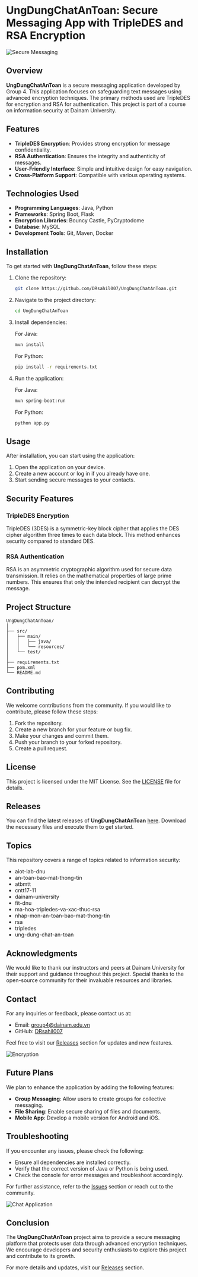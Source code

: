 # UngDungChatAnToan: Secure Messaging App with TripleDES and RSA Encryption

![Secure Messaging](https://img.shields.io/badge/Secure%20Messaging-App-blue?style=for-the-badge&logo=appveyor)

## Overview

**UngDungChatAnToan** is a secure messaging application developed by Group 4. This application focuses on safeguarding text messages using advanced encryption techniques. The primary methods used are TripleDES for encryption and RSA for authentication. This project is part of a course on information security at Dainam University.

## Features

- **TripleDES Encryption**: Provides strong encryption for message confidentiality.
- **RSA Authentication**: Ensures the integrity and authenticity of messages.
- **User-Friendly Interface**: Simple and intuitive design for easy navigation.
- **Cross-Platform Support**: Compatible with various operating systems.

## Technologies Used

- **Programming Languages**: Java, Python
- **Frameworks**: Spring Boot, Flask
- **Encryption Libraries**: Bouncy Castle, PyCryptodome
- **Database**: MySQL
- **Development Tools**: Git, Maven, Docker

## Installation

To get started with **UngDungChatAnToan**, follow these steps:

1. Clone the repository:

   ```bash
   git clone https://github.com/DRsahil007/UngDungChatAnToan.git
   ```

2. Navigate to the project directory:

   ```bash
   cd UngDungChatAnToan
   ```

3. Install dependencies:

   For Java:

   ```bash
   mvn install
   ```

   For Python:

   ```bash
   pip install -r requirements.txt
   ```

4. Run the application:

   For Java:

   ```bash
   mvn spring-boot:run
   ```

   For Python:

   ```bash
   python app.py
   ```

## Usage

After installation, you can start using the application:

1. Open the application on your device.
2. Create a new account or log in if you already have one.
3. Start sending secure messages to your contacts.

## Security Features

### TripleDES Encryption

TripleDES (3DES) is a symmetric-key block cipher that applies the DES cipher algorithm three times to each data block. This method enhances security compared to standard DES. 

### RSA Authentication

RSA is an asymmetric cryptographic algorithm used for secure data transmission. It relies on the mathematical properties of large prime numbers. This ensures that only the intended recipient can decrypt the message.

## Project Structure

```
UngDungChatAnToan/
│
├── src/
│   ├── main/
│   │   ├── java/
│   │   └── resources/
│   └── test/
│
├── requirements.txt
├── pom.xml
└── README.md
```

## Contributing

We welcome contributions from the community. If you would like to contribute, please follow these steps:

1. Fork the repository.
2. Create a new branch for your feature or bug fix.
3. Make your changes and commit them.
4. Push your branch to your forked repository.
5. Create a pull request.

## License

This project is licensed under the MIT License. See the [LICENSE](LICENSE) file for details.

## Releases

You can find the latest releases of **UngDungChatAnToan** [here](https://github.com/DRsahil007/UngDungChatAnToan/releases). Download the necessary files and execute them to get started.

## Topics

This repository covers a range of topics related to information security:

- aiot-lab-dnu
- an-toan-bao-mat-thong-tin
- atbmtt
- cntt17-11
- dainam-university
- fit-dnu
- ma-hoa-tripledes-va-xac-thuc-rsa
- nhap-mon-an-toan-bao-mat-thong-tin
- rsa
- tripledes
- ung-dung-chat-an-toan

## Acknowledgments

We would like to thank our instructors and peers at Dainam University for their support and guidance throughout this project. Special thanks to the open-source community for their invaluable resources and libraries.

## Contact

For any inquiries or feedback, please contact us at:

- Email: group4@dainam.edu.vn
- GitHub: [DRsahil007](https://github.com/DRsahil007)

Feel free to visit our [Releases](https://github.com/DRsahil007/UngDungChatAnToan/releases) section for updates and new features.

![Encryption](https://img.shields.io/badge/Encryption-Enabled-green?style=for-the-badge&logo=security)

## Future Plans

We plan to enhance the application by adding the following features:

- **Group Messaging**: Allow users to create groups for collective messaging.
- **File Sharing**: Enable secure sharing of files and documents.
- **Mobile App**: Develop a mobile version for Android and iOS.

## Troubleshooting

If you encounter any issues, please check the following:

- Ensure all dependencies are installed correctly.
- Verify that the correct version of Java or Python is being used.
- Check the console for error messages and troubleshoot accordingly.

For further assistance, refer to the [Issues](https://github.com/DRsahil007/UngDungChatAnToan/issues) section or reach out to the community.

![Chat Application](https://img.shields.io/badge/Chat%20Application-Active-yellow?style=for-the-badge&logo=chat)

## Conclusion

The **UngDungChatAnToan** project aims to provide a secure messaging platform that protects user data through advanced encryption techniques. We encourage developers and security enthusiasts to explore this project and contribute to its growth. 

For more details and updates, visit our [Releases](https://github.com/DRsahil007/UngDungChatAnToan/releases) section.